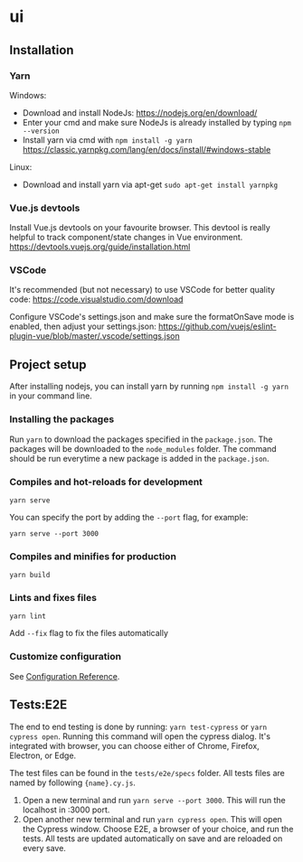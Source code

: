 # ui

## Installation

### Yarn

Windows:

- Download and install NodeJs: https://nodejs.org/en/download/
- Enter your cmd and make sure NodeJs is already installed by typing `npm --version`
- Install yarn via cmd with `npm install -g yarn` https://classic.yarnpkg.com/lang/en/docs/install/#windows-stable

Linux:

- Download and install yarn via apt-get
  `sudo apt-get install yarnpkg`

### Vue.js devtools

Install Vue.js devtools on your favourite browser. This devtool is really helpful to track component/state changes in Vue environment.
https://devtools.vuejs.org/guide/installation.html

### VSCode

It's recommended (but not necessary) to use VSCode for better quality code: https://code.visualstudio.com/download

Configure VSCode's settings.json and make sure the formatOnSave mode is enabled, then adjust your settings.json:
https://github.com/vuejs/eslint-plugin-vue/blob/master/.vscode/settings.json

## Project setup

After installing nodejs, you can install yarn by running `npm install -g yarn` in your command line.

### Installing the packages

Run `yarn` to download the packages specified in the `package.json`. The packages will be downloaded to the `node_modules` folder. The command should be run everytime a new package is added in the `package.json`.

### Compiles and hot-reloads for development

```
yarn serve
```

You can specify the port by adding the `--port` flag, for example:

```
yarn serve --port 3000
```

### Compiles and minifies for production

```
yarn build
```

### Lints and fixes files

```
yarn lint
```

Add `--fix` flag to fix the files automatically

### Customize configuration

See [Configuration Reference](https://cli.vuejs.org/config/).

## Tests:E2E

The end to end testing is done by running:
`yarn test-cypress` or `yarn cypress open`.
Running this command will open the cypress dialog. It's integrated with browser, you can choose either of Chrome, Firefox, Electron, or Edge.

The test files can be found in the `tests/e2e/specs` folder. All tests files are named by following `{name}.cy.js`.

1. Open a new terminal and run `yarn serve --port 3000`. This will run the localhost in :3000 port.
2. Open another new terminal and run `yarn cypress open`. This will open the Cypress window. Choose E2E, a browser of your choice, and run the tests. All tests are updated automatically on save and are reloaded on every save.
